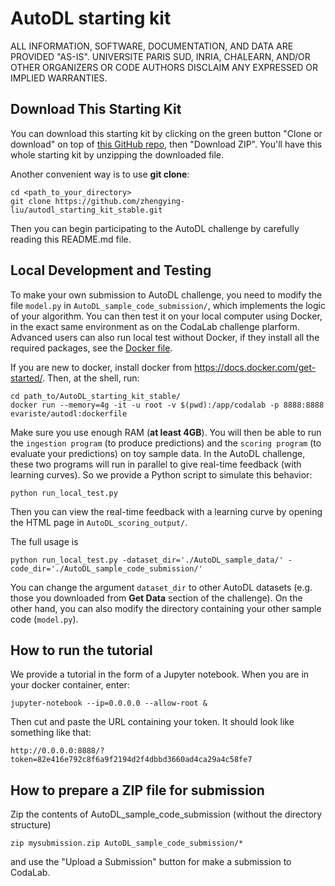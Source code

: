 AutoDL starting kit
======================================

ALL INFORMATION, SOFTWARE, DOCUMENTATION, AND DATA ARE PROVIDED "AS-IS".
UNIVERSITE PARIS SUD, INRIA, CHALEARN, AND/OR OTHER ORGANIZERS
OR CODE AUTHORS DISCLAIM ANY EXPRESSED OR IMPLIED WARRANTIES.

## Download This Starting Kit

 You can download this starting kit by clicking on the green button "Clone or download" on top of [this GitHub repo](https://github.com/zhengying-liu/autodl_starting_kit_stable), then "Download ZIP". You'll have this whole starting kit by unzipping the downloaded file.

 Another convenient way is to use **git clone**:
 ```
 cd <path_to_your_directory>
 git clone https://github.com/zhengying-liu/autodl_starting_kit_stable.git
 ```

Then you can begin participating to the AutoDL challenge by carefully reading this README.md file.

## Local Development and Testing
To make your own submission to AutoDL challenge, you need to modify the file
`model.py` in `AutoDL_sample_code_submission/`, which implements the logic of your
algorithm. You can then test it on your local computer using Docker, in the exact same environment as on the CodaLab challenge plarform. Advanced users can also run local test without Docker, if they install all the required packages, see the [Docker file](https://github.com/zhengying-liu/autodl/blob/master/docker/Dockerfile).

If you are new to docker, install docker from https://docs.docker.com/get-started/.
Then, at the shell, run:
```
cd path_to/AutoDL_starting_kit_stable/
docker run --memory=4g -it -u root -v $(pwd):/app/codalab -p 8888:8888 evariste/autodl:dockerfile
```
Make sure you use enough RAM (**at least 4GB**). 
You will then be able to run the `ingestion program` (to produce predictions) and
the `scoring program` (to evaluate your predictions) on toy sample data. In the AutoDL
challenge, these two programs will run in parallel to give real-time feedback
(with learning curves). So we provide a Python script to simulate this behavior:
```
python run_local_test.py
```
Then you can view the real-time feedback with a learning curve by opening the
HTML page in `AutoDL_scoring_output/`.

The full usage is
```
python run_local_test.py -dataset_dir='./AutoDL_sample_data/' -code_dir='./AutoDL_sample_code_submission/'
```
You can change the argument `dataset_dir` to other AutoDL datasets (e.g. those
you downloaded from **Get Data** section of the challenge). On the other hand,
you can also modify the directory containing your other sample code
(`model.py`).

## How to run the tutorial
We provide a tutorial in the form of a Jupyter notebook. When you are in your docker container, enter:
```
jupyter-notebook --ip=0.0.0.0 --allow-root &
```
Then cut and paste the URL containing your token. It should look like something like that:
```
http://0.0.0.0:8888/?token=82e416e792c8f6a9f2194d2f4dbbd3660ad4ca29a4c58fe7
```

## How to prepare a ZIP file for submission
Zip the contents of AutoDL_sample_code_submission (without the directory structure)
```
zip mysubmission.zip AutoDL_sample_code_submission/*
```
and use the "Upload a Submission" button for make a submission to CodaLab.
